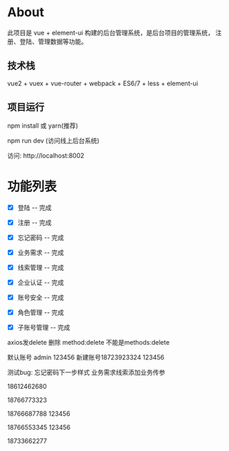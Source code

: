 ﻿
# About

此项目是 vue + element-ui 构建的后台管理系统，是后台项目的管理系统， 注册、登陆、管理数据等功能。


## 技术栈

vue2 + vuex + vue-router + webpack + ES6/7 + less + element-ui


## 项目运行

npm install 或 yarn(推荐)

npm run dev (访问线上后台系统)


访问: http://localhost:8002


# 功能列表

- [x] 登陆 -- 完成
- [x] 注册 -- 完成
- [x] 忘记密码 -- 完成
- [x] 业务需求 -- 完成
- [x] 线索管理 -- 完成
- [x] 企业认证 -- 完成
- [x] 账号安全 -- 完成
- [x] 角色管理 -- 完成
- [x] 子账号管理 -- 完成



axios发delete  删除   method:delete    不能是methods:delete

默认账号 admin   123456
新建账号18723923324   123456

测试bug:
  忘记密码下一步样式
  业务需求线索添加业务传参


  18612462680

  18766773323


  18766687788   123456


  18766553345  123456

  18733662277


